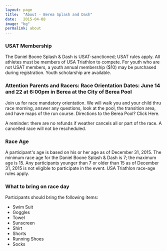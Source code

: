 ```yaml
---
layout: page
title:  "About - Berea Splash and Dash"
date:   2015-04-08
image: "bg"
permalink: about
---
```

### USAT Membership

The Daniel Boone Splash & Dash is USAT-sanctioned; USAT rules apply.
All athletes must be members of USA Triathlon to compete. For youth who are not USAT members, a youth annual membership ($10) may be purchased during registration. Youth scholarship are available.


### Attention Parents and Racers: Race Orientation Dates: June 14 and 22 at 6:00pm in Berea at the City of Berea Pool

Join us for race mandatory orientation. We will walk you and your child thru race morning, answer any questions, look at the pool, the transition area, and have maps of the run course. Directions to the Berea Pool? Click Here.

A reminder: there are no refunds if weather cancels all or part of the race. A cancelled race will not be rescheduled.

### Race Age

A participant's age is based on his or her age as of December 31, 2015. The minimum race age for the Daniel Boone Splash & Dash is 7; the maximum age is 15. Any participants younger than 7 or older than 15 as of December 31, 2015 is not eligible to participate in the event. USA Triathlon race-age rules apply.

### What to bring on race day

Participants should bring the following items:

- Swim Suit
- Goggles
- Towel
- Sunscreen
- Shirt
- Shorts
- Running Shoes
- Socks
